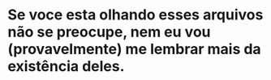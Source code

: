 # Se voce esta olhando esses arquivos não se preocupe, nem eu vou (provavelmente) me lembrar mais da existência deles.
